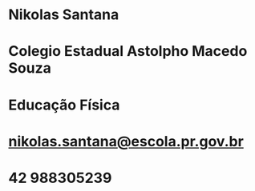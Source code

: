 # Nikolas Santana
# Colegio Estadual Astolpho Macedo Souza
# Educação Física 
# nikolas.santana@escola.pr.gov.br
# 42 988305239
